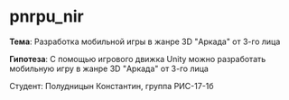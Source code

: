 # pnrpu_nir

**Тема**: Разработка мобильной игры в жанре 3D "Аркада" от 3-го лица

**Гипотеза**: С помощью игрового движка Unity можно разработать мобильную игру в жанре 3D "Аркада" от 3-го лица

Студент: Полудницын Константин, группа РИС-17-1б
